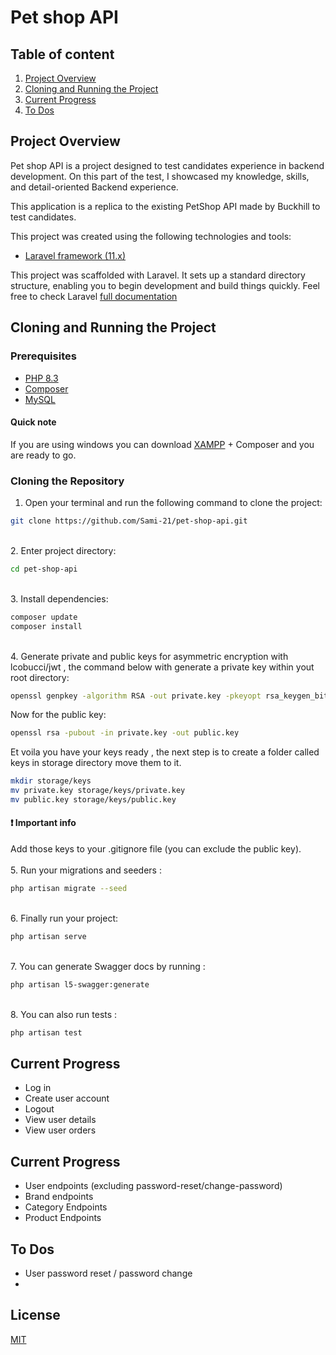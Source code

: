 
# Pet shop API 

## Table of content
1.  [Project Overview](#project-overview)
2.  [Cloning and Running the Project](#cloning-and-running-the-project)
3.  [Current Progress](#current-progress)
4.  [To Dos](#to-dos)


## Project Overview

Pet shop API is a project designed to test candidates experience in backend development. On this part of the test, I showcased my knowledge, skills, and detail-oriented Backend experience.

This application is a replica to the existing PetShop API made by Buckhill to  test candidates.

This project was created using the following technologies and tools:
- [Laravel framework (11.x)](https://laravel.com/docs/11.x)

This project was scaffolded with Laravel. It sets up a standard directory structure, enabling you to begin development and build things quickly. Feel free to check Laravel  [full documentation](https://vuetifyjs.com/) 

 
## Cloning and Running the Project

### Prerequisites
- [PHP 8.3](https://www.php.net/downloads.php)
- [Composer](https://getcomposer.org/) 
- [MySQL](https://www.digitalocean.com/community/tutorials/how-to-install-mysql-on-ubuntu-20-04) 

####  Quick note
If you are using windows you can download [XAMPP](https://www.apachefriends.org/) + Composer and you are ready to go.


### Cloning the Repository

1. Open your terminal and run the following command to clone the project:
```bash
git clone https://github.com/Sami-21/pet-shop-api.git
```
\
2. Enter project directory:
```bash
cd pet-shop-api
```
\
3. Install dependencies:
```bash
composer update 
composer install 
```

 
 
\
4. Generate private and public keys for asymmetric encryption with lcobucci/jwt , the command below with generate a private key within yout root directory: 
```bash 
openssl genpkey -algorithm RSA -out private.key -pkeyopt rsa_keygen_bits:4096
```
Now for the public key:
```bash
openssl rsa -pubout -in private.key -out public.key
```

Et voila you have your keys ready , the next step is to create a folder called keys in  storage directory move them to it.
```bash
mkdir storage/keys
mv private.key storage/keys/private.key
mv public.key storage/keys/public.key

```

#### ❗️ Important info
Add those keys to your .gitignore file (you can exclude the public key).
\
\
5. Run your migrations and seeders :
```bash
php artisan migrate --seed
```
\
6. Finally run your project:
```bash 
php artisan serve
```
\
7. You can generate Swagger docs by running : 
```bash 
php artisan l5-swagger:generate
```

\
8. You can also run tests  : 
```bash 
php artisan test
```
## Current Progress

- Log in
- Create user account
- Logout
- View user details
- View user orders

## Current Progress

- User endpoints (excluding password-reset/change-password)
- Brand endpoints
- Category Endpoints
- Product Endpoints

## To Dos
- User password reset / password change
- 


## License

[MIT](https://choosealicense.com/licenses/mit/)

